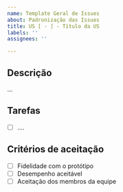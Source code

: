 ```yaml
---
name: Template Geral de Issues
about: Padronização das Issues
title: US [ - ] - Título da US
labels: ''
assignees: ''

---
```


## Descrição
...

## Tarefas

- [ ] ....

## Critérios de aceitação

- [ ] Fidelidade com o protótipo
- [ ] Desempenho aceitável
- [ ] Aceitação dos membros da equipe
